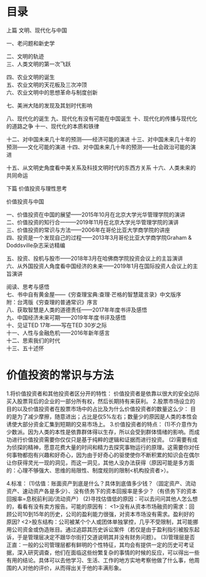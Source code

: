 # 目录
上篇  文明、现代化与中国

一、老问题和新史学 

二、文明的轨迹   
三、人类文明的第一次飞跃  

四、农业文明的诞生    
五、农业文明的天花板及三次冲顶    
六、农业文明中的思想革命与制度创新  

七、美洲大陆的发现及其划时代影响

八、现代化的诞生
九、现代化有没有可能在中国诞生
十、现代化的传播与现代化的道路之争
十一、现代化的本质和铁律

十二、对中国未来几十年的预测——经济可能的演进
十三、对中国未来几十年的预测——文化可能的演进
十四、对中国未来几十年的预测——社会政治可能的演进

十五、从文明史角度看中美关系及科技文明时代的东西方关系
十六、人类未来的共同命运

下篇   价值投资与理性思考

价值投资与中国

一、价值投资在中国的展望——2015年10月在北京大学光华管理学院的演讲    
二、价值投资的知行合一——2019年11月在北京大学光华管理学院的演讲    
三、价值投资的常识与方法——2006年在哥伦比亚大学商学院的讲座     
四、投资是一个发现自己的过程——2013年3月哥伦比亚大学商学院Graham & Doddsville杂志采访精编    

五、投资、投机与股市——2018年3月在哈佛商学院投资会议上的主旨演讲   
六、从外国投资人角度看中国经济的未来——2019年1月在国际投资人会议上的主旨演讲    

阅读、思考与感悟           
七、书中自有黄金屋——《穷查理宝典:查理·芒格的智慧箴言录》中文版序            
附：台湾版《穷查理的普通常识》序言           
八、获取智慧是人类的道德责任——2017年年度书评及感悟           
九、中国经济未来可期——2019年年度书评及感悟            
十、见证TED 17年——写在TED 30岁之际           
十一、人性与金融危机——2016年新年感言           
十二、思索我们的时代           
十三、五十述怀         

# 价值投资的常识与方法
1.将价值投资者和其他投资者区分开的特性：
价值投资者是依靠以很大的安全边际买入股票背后的企业的一部分所有权，然后长期持有来获利。
2.股票市场设立的目的以及价值投资者在股票市场中的占比及为什么价值投资者的数量这么少：
目的是为了减少摩擦，随意进出；占比是仅5%左右；数量少的原因是人类的本性会诱使大部分资金汇集到短期的交易市场上。
3.价值投资者的特点：
(1)不介意作为少数派。因为人类的本性是依靠群体得以生存，所以会受到群体情绪的影响。而成功进行价值投资需要你仅仅只是基于纯粹的逻辑和证据而进行投资。
(2)需要有成为侦探的精神，愿意花费大量的时间和精力去探究事物运行的原理。这需要你对任何事物都抱有兴趣和好奇心，因为由于好奇心的驱使使你不断积累的知识会在偶尔让你获得灵光一现的洞见，而这一洞见，其他人没办法获得（原因可能是多方面的：心理不够强大、思维的局限性、制度规则的限制<机构投资者>）。

4.标准：
(1)估值：账面资产到底是什么？具体到底值多少钱？（固定资产、流动资产、速动资产各是多少）、没有债务下的资本回报率是多少？（有债务下的资本回报率=息税前利润/流动资产）
(2)寻找估值低的原因：可以去问问其他人怎么想的，看看有没有卖方报告。可能的原因有：
   <1>没有从资本市场融资的需求：回顾公司10到15年的历史，公司的盈利能力很强，对资本市场没有需求。盈利好的原因?
   <2>股东结构：公司被某个个人或团体单独掌控，几乎不受限制，其可能挪用公司资金或伪造账目。通过追踪其历史诉讼案件（若仅是由于盈利指引被股东起诉，于是管理层决定不跟华尔街打交道说明其并没有财务问题）。
(3)管理层是否正直：一般的公司管理层都有鲜明的个性特征，其均会有提供一定的历史可考证据，深入研究调查，他们在面临这些纷繁复杂的事情的时候的反应，可以得出一些有用的结论。具体可以去他学习、生活、工作的地方实地考察他做了什么事，他周围的人对他的评价，从而得出关于他的丰满形象。



